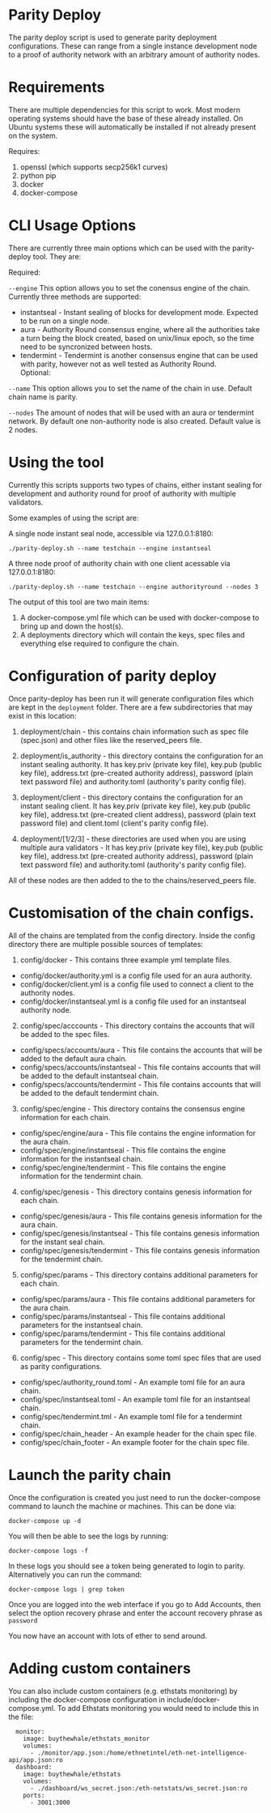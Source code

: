 # Parity Deploy 
The parity deploy script is used to generate parity deployment configurations. These can range from a single instance development node to a proof of authority network with an arbitrary amount of authority nodes.  

# Requirements

There are multiple dependencies for this script to work. Most modern operating systems should have the base of these already installed. On Ubuntu systems these will automatically be installed if not already present on the system.

Requires:
1. openssl (which supports secp256k1 curves)
2. python pip
3. docker
4. docker-compose

# CLI Usage Options

There are currently three main options which can be used with the parity-deploy tool. They are:

Required:

```--engine``` This option allows you to set the conensus engine of the chain. Currently three methods are supported:
* instantseal - Instant sealing of blocks for development mode. Expected to be run on a single node.
* aura - Authority Round consensus engine, where all the authorities take a turn being the block created, based on unix/linux epoch, so the time need to be syncronized between hosts.
* tendermint - Tendermint is another consensus engine that can be used with parity, however not as well tested as Authority Round.  
Optional:

```--name``` This option allows you to set the name of the chain in use. Default chain name is parity.

```--nodes``` The amount of nodes that will be used with an aura or tendermint network. By default one non-authority node is also created. Default value is 2 nodes.

# Using the tool

Currently this scripts supports two types of chains, either instant sealing for development and authority round for proof of authority with multiple validators.

Some examples of using the script are:

A single node instant seal node, accessible via 127.0.0.1:8180:
```
./parity-deploy.sh --name testchain --engine instantseal
```

A three node proof of authority chain with one client acessable via 127.0.0.1:8180:
```
./parity-deploy.sh --name testchain --engine authorityround --nodes 3
```

The output of this tool are two main items:
1. A docker-compose.yml file which can be used with docker-compose to bring up and down the host(s). 
2. A deployments directory which will contain the keys, spec files and everything else required to configure the chain.

# Configuration of parity deploy

Once parity-deploy has been run it will generate configuration files which are kept in the ```deployment``` folder. There are a few subdirectories that may exist in this location:

1. deployment/chain - this contains chain information such as spec file (spec.json) and other files like the reserved_peers file.

2. deployment/is_authority - this directory contains the configuration for an instant sealing authority. It has key.priv (private key file), key.pub (public key file), address.txt (pre-created authority address), password (plain text password file) and authority.toml (authority's parity config file).

3. deployment/client - this directory contains the configuration for an instant sealing client. It has key.priv (private key file), key.pub (public key file), address.txt (pre-created client address), password (plain text password file) and client.toml (client's parity config file).

4. deployment/[1/2/3] - these directories are used when you are using multiple aura validators -  It has key.priv (private key file), key.pub (public key file), address.txt (pre-created authority address), password (plain text password file) and authority.toml (authority's parity config file).

All of these nodes are then added to the to the chains/reserved_peers file.

# Customisation of the chain configs.

All of the chains are templated from the config directory. Inside the config directory there are multiple possible sources of templates:

1. config/docker - This contains three example yml template files.
 * config/docker/authority.yml is a config file used for an aura authority.
 * config/docker/client.yml is a config file used to connect a client to the authority nodes.
 * config/docker/instantseal.yml is a config file used for an instantseal authority node.

2. config/spec/acccounts - This directory contains the accounts that will be added to the spec files.
 * config/specs/accounts/aura - This file contains the accounts that will be added to the default aura chain.
 * config/specs/accounts/instantseal - This file contains accounts that will be added to the default instantseal chain.
 * config/specs/accounts/tendermint - This file contains accounts that will be added to the default tendermint chain.

3. config/spec/engine - This directory contains the consensus engine information for each chain.
 * config/spec/engine/aura - This file contains the engine information for the aura chain.
 * config/spec/engine/instantseal - This file contains the engine information for the instantseal chain.
 * config/spec/engine/tendermint - This file contains the engine information for the tendermint chain.


4. config/spec/genesis - This directory contains genesis information for each chain.
 * config/spec/genesis/aura - This file contains genesis information for the aura chain.
 * config/spec/genesis/instantseal - This file contains genesis information for the instant seal chain.
 * config/spec/genesis/tendermint - This file contains genesis information for the tendermint chain.


5. config/spec/params - This directory contains additional parameters for each chain.
 * config/spec/params/aura - This file contains additional parameters for the aura chain.
 * config/spec/params/instantseal - This file contains additional parameters for the instantseal chain.
 * config/spec/params/tendermint - This file contains additional parameters for the tendermint chain.

6. config/spec - This directory contains some toml spec files that are used as parity configurations.
 * config/spec/authority_round.toml - An example toml file for an aura chain.
 * config/spec/instantseal.toml - An example toml file for an instantseal chain.
 * config/spec/tendermint.tml - An example toml file for a tendermint chain.
 * config/spec/chain_header - An example header for the chain spec file.
 * config/spec/chain_footer - An example footer for the chain spec file.



# Launch the parity chain

Once the configuration is created you just need to run the docker-compose command to launch the machine or machines. This can be done via:
```
docker-compose up -d 
```

You will then be able to see the logs by running:
``` 
docker-compose logs -f 
```

In these logs you should see a token being generated to login to parity. Alternatively you can run the command:
```
docker-compose logs | grep token
```

Once you are logged into the web interface if you go to Add Accounts, then select the option recovery phrase and enter the account recovery phrase as ```password``` 

You now have an account with lots of ether to send around. 

# Adding custom containers

You can also include custom containers (e.g. ethstats monitoring) by including the docker-compose configuration in include/docker-compose.yml. To add Ethstats monitoring you would need to include this in the file:
```
  monitor:
    image: buythewhale/ethstats_monitor
    volumes:
      - ./monitor/app.json:/home/ethnetintel/eth-net-intelligence-api/app.json:ro
  dashboard:
    image: buythewhale/ethstats
    volumes:
      - ./dashboard/ws_secret.json:/eth-netstats/ws_secret.json:ro
    ports:
      - 3001:3000
```

